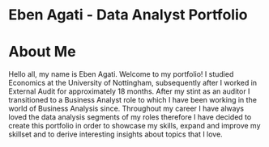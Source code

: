 # Eben Agati - Data Analyst Portfolio
# About Me

Hello all, my name is Eben Agati. Welcome to my portfolio!
I studied Economics at the University of Nottingham, subsequently after I worked in External Audit for approximately 18 months. After my stint as an auditor I transitioned to a Business Analyst role to which I have been working in the world of Business Analysis since.
Throughout my career I have always loved the data analysis segments of my roles therefore I have decided to create this portfolio in order to showcase my skills, expand and improve my skillset and to derive interesting insights about topics that I love.

